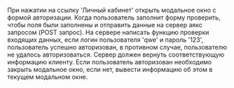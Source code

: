 При нажатии на ссылку 'Личный кабинет' открыть модальное окно с формой авторизации. Когда пользователь заполнит форму проверить, чтобы поля были заполнены и отправить данные на сервер аякс запросом (POST запрос). На сервере написать функцию проверки входящих данных, если логин пользователя 'qwe' и пароль '123', пользователь успешно авторизован, в противном случае, пользователю не удалось авторизоваться. Сервер должен вернуть соответствующую информацию клиенту. Если пользователь авторизован необходимо закрыть модальное окно, если нет, вывести информацию об этом в текущем модальном окне.